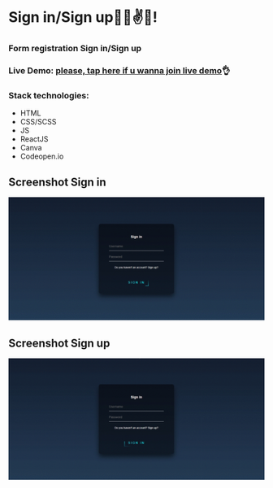 # Sign in/Sign up🐱‍👤✌✨!

### Form registration Sign in/Sign up

### Live Demo: [please, tap here if u wanna join live demo](https://iamtimokhin.github.io/Form-Registration/)👌

### Stack technologies:

- HTML
- CSS/SCSS
- JS
- ReactJS
- Canva
- Codeopen.io

## Screenshot Sign in

![enter image description here](https://github.com/iamtimokhin/Form-Registration/blob/master/screenshots/screen1.gif?raw=true)

## Screenshot Sign up

![enter image description here](https://github.com/iamtimokhin/Form-Registration/blob/master/screenshots/screen2.gif?raw=true)
